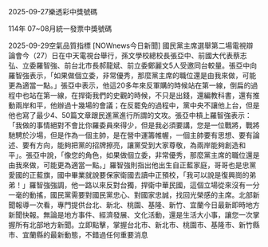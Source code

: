 
2025-09-27樂透彩中獎號碼

                                
114年 07~08月統一發票中獎號碼
                             
2025-09-29空氣品質指標
                              [NOWnews今日新聞] 國民黨主席選舉第二場電視辯論會今（27）日在中天電視台舉行，孫文學校總校長張亞中、前國大代表蔡志弘、立委羅智強、前台北市長郝龍斌、前立委鄭麗文5人受邀同台較量。張亞中向羅智強表示，「如果做個立委，非常優秀，那麼黨主席的職位還是由我來做，可能更為適當一點。」張亞中表示，他這20多年來反軍購的時候站在第一線，倒扁的過程中也站在第一線，在捍衛我們的史觀的時候，不只是出錢，還編教科書，還有推動兩岸和平，他辦過十幾場的會議；在反罷免的過程中，黨中央不讓他上台，但是他也寫了最少4、50篇文章跟民進黨進行所謂的文攻。張亞中槓上羅智強表示：「我做的事情絕對不會比你羅委員來得少，但是我必須要講，您是一位戰將，戰將馳騁於沙場，但是作為一個主帥，是在營中運籌帷幄，一個主帥要有思想、要有論述、要有方向，能夠把黨的招牌擦亮，讓黨受到大家尊敬，為兩岸能夠創造和平」。張亞中說，「像您的角色，如果做個立委，非常優秀，那麼黨主席的職位還是由我來做，可能更為適當一點。」羅智強則指出他出生自正藍家庭，哥哥也是忠黨愛國的正藍旗，國中畢業就說要保家衛國去讀中正預校，「我可以說是復興崗的弟弟！」羅智強強調，他一路以來反對台獨，捍衛中華民國，這個立場從來沒有一分一毫的動搖，國民黨需要對國民黨忠心、對國家忠誠，找回光榮感的主席。北部新聞報導一次看，專門提供台北、新北、桃園、基隆、新竹、宜蘭今日最新即時地方新聞快報。無論是地方事件、經濟發展、文化活動，還是生活大小事，讓您一次掌握所有北部地方新聞。立即點擊，掌握台北市、新北市、桃園市、基隆市、新竹縣市、宜蘭縣的最新動態，不錯過任何重要消息